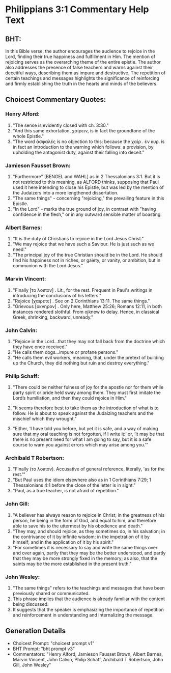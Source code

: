 # Philippians 3:1 Commentary Help Text

## BHT:
In this Bible verse, the author encourages the audience to rejoice in the Lord, finding their true happiness and fulfillment in Him. The mention of rejoicing serves as the overarching theme of the entire epistle. The author also addresses the presence of false teachers and warns against their deceitful ways, describing them as impure and destructive. The repetition of certain teachings and messages highlights the significance of reinforcing and firmly establishing the truth in the hearts and minds of the believers.

## Choicest Commentary Quotes:
### Henry Alford:
1. "The sense is evidently closed with ch. 3:30."
2. "And this same exhortation, χαίρειν, is in fact the groundtone of the whole Epistle."
3. "The word ἀσφαλές is no objection to this: because the χαίρ . ἐν κυρ. is in fact an introduction to the warning which follows: a provision, by upholding the antagonist duty, against their falling into deceit."

### Jamieson Fausset Brown:
1. "Furthermore" [BENGEL and WAHL] as in 2 Thessalonians 3:1. But it is not restricted to this meaning, as ALFORD thinks, supposing that Paul used it here intending to close his Epistle, but was led by the mention of the Judaizers into a more lengthened dissertation.
2. "The same things" - concerning "rejoicing," the prevailing feature in this Epistle.
3. "In the Lord" - marks the true ground of joy, in contrast with "having confidence in the flesh," or in any outward sensible matter of boasting.

### Albert Barnes:
1. "It is the duty of Christians to rejoice in the Lord Jesus Christ."
2. "We may rejoice that we have such a Saviour. He is just such as we need."
3. "The principal joy of the true Christian should be in the Lord. He should find his happiness not in riches, or gaiety, or vanity, or ambition, but in communion with the Lord Jesus."

### Marvin Vincent:
1. "Finally [το λοιπον] . Lit., for the rest. Frequent in Paul's writings in introducing the conclusions of his letters."
2. "Rejoice [χαιρετε] . See on 2 Corinthians 13:11. The same things."
3. "Grievous [οκνηρον] . Only here, Matthew 25:26; Romans 12:11, in both instances rendered slothful. From ojknew to delay. Hence, in classical Greek, shrinking, backward, unready."

### John Calvin:
1. "Rejoice in the Lord...that they may not fall back from the doctrine which they have once received."
2. "He calls them dogs...impure or profane persons."
3. "He calls them evil workers, meaning, that, under the pretext of building up the Church, they did nothing but ruin and destroy everything."

### Philip Schaff:
1. "There could be neither fulness of joy for the apostle nor for them while party spirit or pride held sway among them. They must first imitate the Lord’s humiliation, and then they could rejoice in Him."

2. "It seems therefore best to take them as the introduction of what is to follow. He is about to speak against the Judaizing teachers and the mischief which they wrought."

3. "Either, ‘I have told you before, but yet it is safe, and a way of making sure that my oral teaching is not forgotten, if I write it:’ or, ‘It may be that there is no present need for what I am going to say, but it is a safe course to warn you against errors which may arise among you.’"

### Archibald T Robertson:
1. "Finally (το λοιπον). Accusative of general reference, literally, 'as for the rest.'"
2. "But Paul uses the idiom elsewhere also as in 1 Corinthians 7:29; 1 Thessalonians 4:1 before the close of the letter is in sight."
3. "Paul, as a true teacher, is not afraid of repetition."

### John Gill:
1. "A believer has always reason to rejoice in Christ; in the greatness of his person, he being in the form of God, and equal to him, and therefore able to save his to the uttermost by his obedience and death."
2. "They may, and should rejoice, as they sometimes do, in his salvation; in the contrivance of it by infinite wisdom; in the impetration of it by himself; and in the application of it by his spirit."
3. "For sometimes it is necessary to say and write the same things over and over again, partly that they may be the better understood, and partly that they may be more strongly fixed in the memory; as also, that the saints may be the more established in the present truth."

### John Wesley:
1. "The same things" refers to the teachings and messages that have been previously shared or communicated.
2. This phrase implies that the audience is already familiar with the content being discussed.
3. It suggests that the speaker is emphasizing the importance of repetition and reinforcement in understanding and internalizing the message.


## Generation Details
- Choicest Prompt: "choicest prompt v1"
- BHT Prompt: "bht prompt v3"
- Commentators: "Henry Alford, Jamieson Fausset Brown, Albert Barnes, Marvin Vincent, John Calvin, Philip Schaff, Archibald T Robertson, John Gill, John Wesley"
